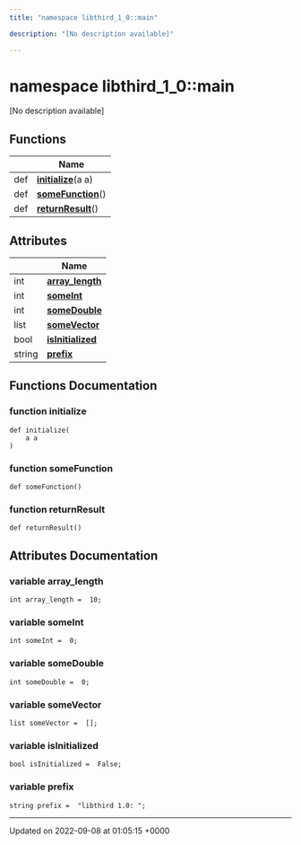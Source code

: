 ```yaml
---
title: "namespace libthird_1_0::main"

description: "[No description available]"

---
```


# namespace libthird_1_0::main

[No description available]

## Functions

|                | Name           |
| -------------- | -------------- |
| def | **[initialize](/documentation/code/namespaces/namespacelibthird__1__0_1_1main/)**(a a) |
| def | **[someFunction](/documentation/code/namespaces/namespacelibthird__1__0_1_1main/)**() |
| def | **[returnResult](/documentation/code/namespaces/namespacelibthird__1__0_1_1main/)**() |

## Attributes

|                | Name           |
| -------------- | -------------- |
| int | **[array_length](/documentation/code/namespaces/namespacelibthird__1__0_1_1main/)**  |
| int | **[someInt](/documentation/code/namespaces/namespacelibthird__1__0_1_1main/)**  |
| int | **[someDouble](/documentation/code/namespaces/namespacelibthird__1__0_1_1main/)**  |
| list | **[someVector](/documentation/code/namespaces/namespacelibthird__1__0_1_1main/)**  |
| bool | **[isInitialized](/documentation/code/namespaces/namespacelibthird__1__0_1_1main/)**  |
| string | **[prefix](/documentation/code/namespaces/namespacelibthird__1__0_1_1main/)**  |


## Functions Documentation

### function initialize

```
def initialize(
    a a
)
```


### function someFunction

```
def someFunction()
```


### function returnResult

```
def returnResult()
```



## Attributes Documentation

### variable array_length

```
int array_length =  10;
```


### variable someInt

```
int someInt =  0;
```


### variable someDouble

```
int someDouble =  0;
```


### variable someVector

```
list someVector =  [];
```


### variable isInitialized

```
bool isInitialized =  False;
```


### variable prefix

```
string prefix =  "libthird 1.0: ";
```





-------------------------------

Updated on 2022-09-08 at 01:05:15 +0000